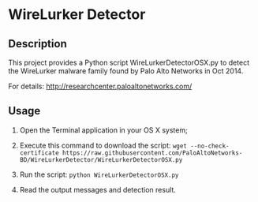 WireLurker Detector
===================

## Description ##

This project provides a Python script WireLurkerDetectorOSX.py to detect the WireLurker malware family found by Palo Alto Networks in Oct 2014.

For details: http://researchcenter.paloaltonetworks.com/

## Usage ##

1. Open the Terminal application in your OS X system;

2. Execute this command to download the script: `wget --no-check-certificate https://raw.githubusercontent.com/PaloAltoNetworks-BD/WireLurkerDetector/WireLurkerDetectorOSX.py`

3. Run the script: `python WireLurkerDetectorOSX.py`

4. Read the output messages and detection result.
